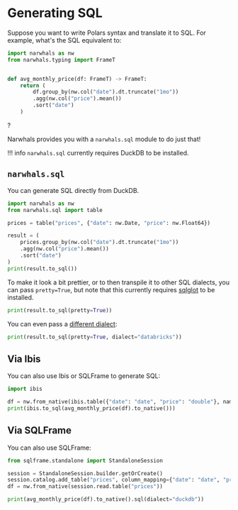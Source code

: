 # Generating SQL

Suppose you want to write Polars syntax and translate it to SQL.
For example, what's the SQL equivalent to:

```python exec="1" source="above" session="generating-sql"
import narwhals as nw
from narwhals.typing import FrameT


def avg_monthly_price(df: FrameT) -> FrameT:
    return (
        df.group_by(nw.col("date").dt.truncate("1mo"))
        .agg(nw.col("price").mean())
        .sort("date")
    )
```

?

Narwhals provides you with a `narwhals.sql` module to do just that!

!!! info
    `narwhals.sql` currently requires DuckDB to be installed.

## `narwhals.sql`

You can generate SQL directly from DuckDB.

```python exec="1" source="above" session="generating-sql" result="sql"
import narwhals as nw
from narwhals.sql import table

prices = table("prices", {"date": nw.Date, "price": nw.Float64})

result = (
    prices.group_by(nw.col("date").dt.truncate("1mo"))
    .agg(nw.col("price").mean())
    .sort("date")
)
print(result.to_sql())
```

To make it look a bit prettier, or to then transpile it to other SQL dialects, you can pass `pretty=True`, but
note that this currently requires [sqlglot](https://github.com/tobymao/sqlglot) to be installed.

```python exec="1" source="above" session="generating-sql" result="sql"
print(result.to_sql(pretty=True))
```

You can even pass a [different dialect](https://github.com/tobymao/sqlglot?tab=readme-ov-file#supported-dialects):

```python exec="1" source="above" session="generating-sql" result="sql"
print(result.to_sql(pretty=True, dialect="databricks"))
```


## Via Ibis

You can also use Ibis or SQLFrame to generate SQL:

```python exec="1" source="above" session="generating-sql" result="sql"
import ibis

df = nw.from_native(ibis.table({"date": "date", "price": "double"}, name="prices"))
print(ibis.to_sql(avg_monthly_price(df).to_native()))
```

## Via SQLFrame

You can also use SQLFrame:

```python exec="1" source="above" session="generating-sql" result="sql"
from sqlframe.standalone import StandaloneSession

session = StandaloneSession.builder.getOrCreate()
session.catalog.add_table("prices", column_mapping={"date": "date", "price": "float"})
df = nw.from_native(session.read.table("prices"))

print(avg_monthly_price(df).to_native().sql(dialect="duckdb"))
```

